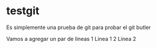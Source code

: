 # testgit
Es simplemente una prueba de git para probar el git butler

Vamos a agregar un par de lineas
1 Linea 1
2 Linea 2
